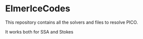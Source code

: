 # ElmerIceCodes
This repository contains all the solvers and files to resolve PICO.

It works both for SSA and Stokes

